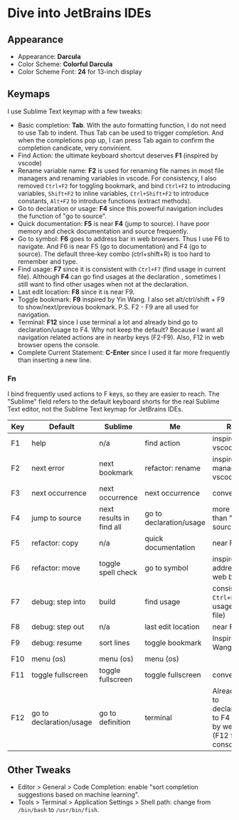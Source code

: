 # Dive into JetBrains IDEs

## Appearance

- Appearance: **Darcula**
- Color Scheme: **Colorful Darcula**
- Color Scheme Font: **24** for 13-inch display

## Keymaps

I use Sublime Text keymap with a few tweaks:

- Basic completion: **Tab**. With the auto formatting function, I do not need to use Tab to indent. Thus Tab can be used to trigger completion. And when the completions pop up, I can press Tab again to confirm the completion candicate, very convinient.
- Find Action: the ultimate keyboard shortcut deserves **F1** (inspired by vscode)
- Rename variable name: **F2** is used for renaming file names in most file managers and renaming variables in vscode. For consistency, I also removed `Ctrl+F2` for toggling bookmark, and bind `Ctrl+F2` to introducing variables, `Shift+F2` to inline variables, `Ctrl+Shift+F2` to introduce constants, `Alt+F2` to introduce functions (extract methods).
- Go to declaration or usage: **F4** since this powerful navigation includes the function of "go to source".
- Quick documentation: **F5** is near **F4** (jump to source). I have poor memory and check documentation and source frequently.
- Go to symbol: **F6** goes to address bar in web browsers. Thus I use F6 to navigate. And F6 is near F5 (go to documentation) and F4 (go to source). The default three-key combo (ctrl+shift+R) is too hard to remember and type.
- Find usage: **F7** since it is consistent with `Ctrl+F7` (find usage in current file). Although **F4** can go find usages at the declaration , sometimes I still want to find other usages when not at the declaration.
- Last edit location: **F8** since it is near F9.
- Toggle bookmark: **F9** inspired by Yin Wang. I also set alt/ctrl/shift + F9 to show/next/previous bookmark. P.S. F2 - F9 are all used for navigation.
- Terminal: **F12** since I use terminal a lot and already bind go to declaration/usage to F4. Why not keep the default? Because I want all navigation related actions are in nearby keys (F2-F9). Also, F12 in web browser opens the console.
- Complete Current Statement: **C-Enter** since I used it far more frequently than inserting a new line.


### Fn

I bind frequently used actions to F keys, so they are easier to reach.
The "Sublime" field refers to the default keyboard shorts for the real Sublime Text editor, not the Sublime Text keymap for JetBrains IDEs.

| Key | Default | Sublime | Me | Rationale |
| - | - | - | - | - |
| F1 | help | n/a | find action | inspired by vscode |
| F2 | next error | next bookmark | refactor: rename | inspired by file managers and vscode |
| F3 | next occurrence | next occurrence | next occurrence | convention |
| F4 | jump to source | next results in find all | go to declaration/usage | more powerful than "jump to source" |
| F5 | refactor: copy | n/a | quick documentation | near F4 |
| F6 | refactor: move | toggle spell check | go to symbol | inspired by go to address bar in web browser |
| F7 | debug: step into | build | find usage | consistent with `Ctrl+F7` (find usage in current file) |
| F8 | debug: step out | n/a | last edit location | near F9 |
| F9 | debug: resume | sort lines | toggle bookmark | Inspired by Yin Wang. |
| F10 | menu (os) | menu (os) | menu (os) |
| F11 | toggle fullscreen | toggle fullscreen | toggle fullscreen | convention |
| F12 | go to declaration/usage | go to definition | terminal | Already bind go to declaration/usage to F4 and inspired by web browser (F12 for the console). |

## Other Tweaks

- Editor > General > Code Completion: enable "sort completion suggestions based on machine learning".
- Tools > Terminal > Application Settings > Shell path: change from `/bin/bash` to `/usr/bin/fish`.
